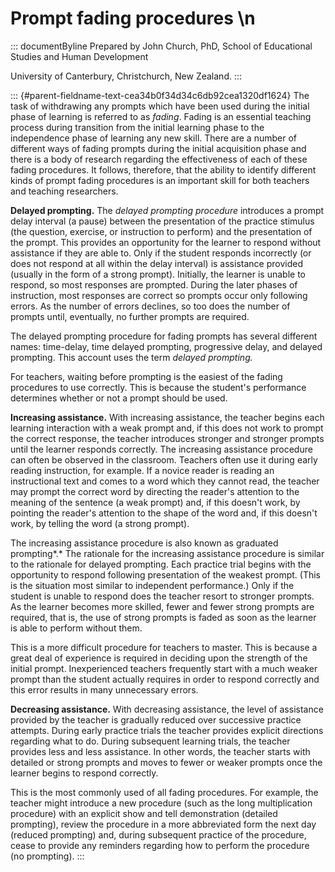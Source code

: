 # Prompt fading procedures \n

::: documentByline
Prepared by John Church, PhD, School of Educational Studies and Human
Development

University of Canterbury, Christchurch, New Zealand.
:::

::: {#parent-fieldname-text-cea34b0f34d34c6db92cea1320df1624}
The task of withdrawing any prompts which have been used during the
initial phase of learning is referred to as *fading*. Fading is an
essential teaching process during transition from the initial learning
phase to the independence phase of learning any new skill. There are a
number of different ways of fading prompts during the initial
acquisition phase and there is a body of research regarding the
effectiveness of each of these fading procedures. It follows, therefore,
that the ability to identify different kinds of prompt fading procedures
is an important skill for both teachers and teaching researchers.

**Delayed prompting.** The *delayed prompting procedure* introduces a
prompt delay interval (a pause) between the presentation of the practice
stimulus (the question, exercise, or instruction to perform) and the
presentation of the prompt. This provides an opportunity for the learner
to respond without assistance if they are able to. Only if the student
responds incorrectly (or does not respond at all within the delay
interval) is assistance provided (usually in the form of a strong
prompt). Initially, the learner is unable to respond, so most responses
are prompted. During the later phases of instruction, most responses are
correct so prompts occur only following errors. As the number of errors
declines, so too does the number of prompts until, eventually, no
further prompts are required.

The delayed prompting procedure for fading prompts has several different
names: time-delay, time delayed prompting, progressive delay, and
delayed prompting. This account uses the term *delayed prompting.*

For teachers, waiting before prompting is the easiest of the fading
procedures to use correctly. This is because the student's performance
determines whether or not a prompt should be used.

**Increasing assistance.** With increasing assistance, the teacher
begins each learning interaction with a weak prompt and, if this does
not work to prompt the correct response, the teacher introduces stronger
and stronger prompts until the learner responds correctly. The
increasing assistance procedure can often be observed in the classroom.
Teachers often use it during early reading instruction, for example. If
a novice reader is reading an instructional text and comes to a word
which they cannot read, the teacher may prompt the correct word by
directing the reader\'s attention to the meaning of the sentence (a weak
prompt) and, if this doesn\'t work, by pointing the reader\'s attention
to the shape of the word and, if this doesn\'t work, by telling the word
(a strong prompt).

The increasing assistance procedure is also known as graduated
prompting*.* The rationale for the increasing assistance procedure is
similar to the rationale for delayed prompting. Each practice trial
begins with the opportunity to respond following presentation of the
weakest prompt. (This is the situation most similar to independent
performance.) Only if the student is unable to respond does the teacher
resort to stronger prompts. As the learner becomes more skilled, fewer
and fewer strong prompts are required, that is, the use of strong
prompts is faded as soon as the learner is able to perform without them.

This is a more difficult procedure for teachers to master. This is
because a great deal of experience is required in deciding upon the
strength of the initial prompt. Inexperienced teachers frequently start
with a much weaker prompt than the student actually requires in order to
respond correctly and this error results in many unnecessary errors.

**Decreasing assistance.** With decreasing assistance, the level of
assistance provided by the teacher is gradually reduced over successive
practice attempts. During early practice trials the teacher provides
explicit directions regarding what to do. During subsequent learning
trials, the teacher provides less and less assistance. In other words,
the teacher starts with detailed or strong prompts and moves to fewer or
weaker prompts once the learner begins to respond correctly.

This is the most commonly used of all fading procedures. For example,
the teacher might introduce a new procedure (such as the long
multiplication procedure) with an explicit show and tell demonstration
(detailed prompting), review the procedure in a more abbreviated form
the next day (reduced prompting) and, during subsequent practice of the
procedure, cease to provide any reminders regarding how to perform the
procedure (no prompting).
:::
